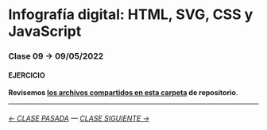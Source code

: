 # Infografía digital: HTML, SVG, CSS y JavaScript

### Clase 09 → 09/05/2022



#### EJERCICIO

**Revisemos [los archivos compartidos en esta carpeta](https://profesorfaco.github.io/dno075-2022-1/clase-09/) de repositorio**.


- - - - - - - - - - - - -


###### [← CLASE PASADA](https://github.com/profesorfaco/dno075-2022-1/tree/main/clase-07) — [CLASE SIGUIENTE →](https://github.com/profesorfaco/dno075-2022-1/tree/main/clase-10) 
